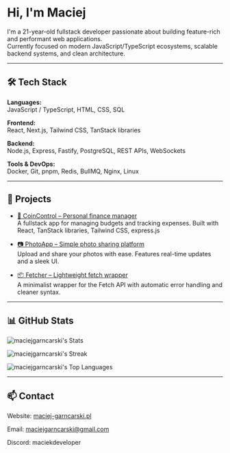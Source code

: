 # Hi, I'm Maciej

I'm a 21-year-old fullstack developer passionate about building feature-rich and performant web applications.  
Currently focused on modern JavaScript/TypeScript ecosystems, scalable backend systems, and clean architecture.

---

## 🛠️ Tech Stack

**Languages:**  
JavaScript / TypeScript, HTML, CSS, SQL

**Frontend:**  
React, Next.js, Tailwind CSS, TanStack libraries

**Backend:**  
Node.js, Express, Fastify, PostgreSQL, REST APIs, WebSockets

**Tools & DevOps:**  
Docker, Git, pnpm, Redis, BullMQ, Nginx, Linux

---

## 🚀 Projects

- [💸 CoinControl – Personal finance manager](https://coincontrol.maciej-garncarski.pl)  
  A fullstack app for managing budgets and tracking expenses. Built with React, TanStack libraries, Tailwind CSS, express.js

- [📷 PhotoApp – Simple photo sharing platform](https://photoapp.maciej-garncarski.pl)  
  Upload and share your photos with ease. Features real-time updates and a sleek UI.

- [📦 Fetcher – Lightweight fetch wrapper](https://github.com/MaciejGarncarski/fetcher)  
  A minimalist wrapper for the Fetch API with automatic error handling and cleaner syntax.


---

## 📊 GitHub Stats

![maciejgarncarski's Stats](https://github-readme-stats.vercel.app/api?username=maciejgarncarski&theme=default&show_icons=true&hide_border=true&count_private=true)

![maciejgarncarski's Streak](https://github-readme-streak-stats.herokuapp.com/?user=maciejgarncarski&theme=default&hide_border=true)

![maciejgarncarski's Top Languages](https://github-readme-stats.vercel.app/api/top-langs/?username=maciejgarncarski&theme=default&show_icons=true&hide_border=true&layout=compact)

---

## 📫 Contact

Website: [maciej-garncarski.pl](https://maciej-garncarski.pl)

Email: maciejgarncarski@gmail.com

Discord: maciekdeveloper
